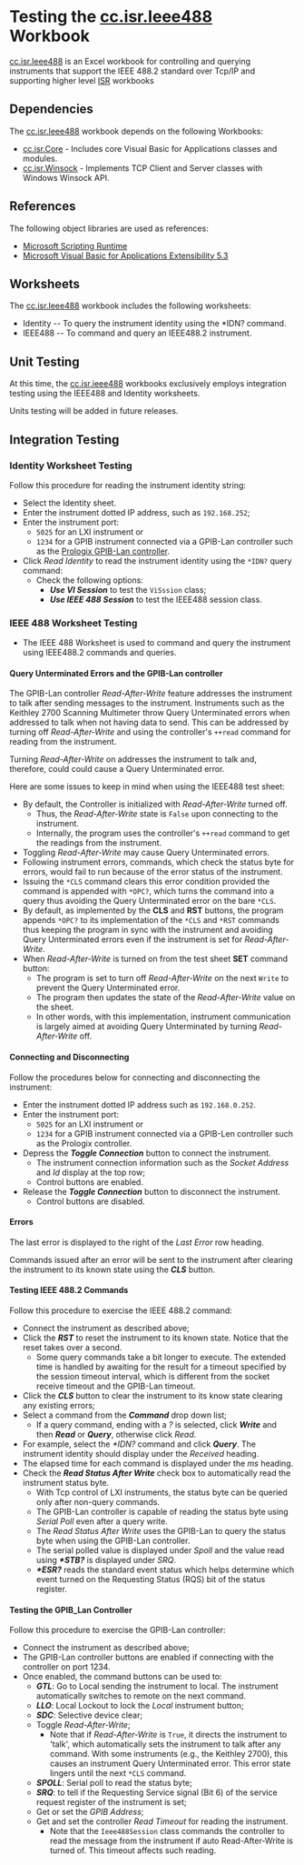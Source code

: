 # Testing the [cc.isr.Ieee488] Workbook

[cc.isr.Ieee488] is an Excel workbook for controlling and querying instruments that support the IEEE 488.2 standard over Tcp/IP and supporting higher level [ISR] workbooks

## Dependencies

The [cc.isr.Ieee488] workbook depends on the following Workbooks:

* [cc.isr.Core] - Includes core Visual Basic for Applications classes and modules.
* [cc.isr.Winsock] - Implements TCP Client and Server classes with Windows Winsock API.

## References

The following object libraries are used as references:

* [Microsoft Scripting Runtime]
* [Microsoft Visual Basic for Applications Extensibility 5.3]

## Worksheets

The [cc.isr.Ieee488] workbook includes the following worksheets:

* Identity -- To query the instrument identity using the *IDN? command.
* IEEE488  -- To command and query an IEEE488.2 instrument.

## Unit Testing

At this time, the [cc.isr.ieee488] workbooks exclusively employs integration testing using the IEEE488 and Identity worksheets. 

Units testing will be added in future releases.

## Integration Testing

### Identity Worksheet Testing

Follow this procedure for reading the instrument identity string:

* Select the Identity sheet.
* Enter the instrument dotted IP address, such as `192.168.252`;
* Enter the instrument port:
  * `5025` for an LXI instrument or
  * `1234` for a GPIB instrument connected via a GPIB-Lan controller such as the [Prologix GPIB-Lan controller].
* Click _Read Identity_ to read the instrument identity using the `*IDN?` query command:
  * Check the following options:
	* ___Use VI Session___ to test the `ViSssion` class;
	* ___Use IEEE 488 Session___ to test the IEEE488 session class.

### IEEE 488 Worksheet Testing

* The IEEE 488 Worksheet is used to command and query the instrument using IEEE488.2 commands and queries.

#### Query Unterminated Errors and the GPIB-Lan controller

The GPIB-Lan controller _Read-After-Write_ feature addresses the instrument to talk after sending messages to the instrument.
Instruments such as the Keithley 2700 Scanning Multimeter throw Query Unterminated errors when addressed to talk when not 
having data to send. This can be addressed by turning off _Read-After-Write_ and using the controller's `++read` command for reading from the instrument. 

Turning _Read-After-Write_ on addresses the instrument to talk and, therefore, could could cause a Query Unterminated error. 

Here are some issues to keep in mind when using the IEEE488 test sheet:

* By default, the Controller is initialized with _Read-After-Write_ turned off.
	* Thus, the _Read-After-Write_ state is `False` upon connecting to the instrument.
	* Internally, the program uses the controller's `++read` command to get the readings from the instrument. 
* Toggling _Read-After-Write_ may cause Query Unterminated errors.
* Following instrument errors, commands, which check the status byte for errors, would fail to run because of the error status of the instrument.
* Issuing the `*CLS` command clears this error condition provided the command is appended with `*OPC?`, which turns the command into a query thus avoiding the Query Unterminated error on the bare `*CLS`.
* By default, as implemented by the __CLS__ and __RST__ buttons, the program appends `*OPC?` to its implementation of the `*CLS` and `*RST` commands thus keeping the program in sync with the instrument and avoiding Query Unterminated errors even if the instrument is set for _Read-After-Write_.
* When _Read-After-Write_ is turned on from the test sheet __SET__ command button:
	* The program is set to turn off _Read-After-Write_ on the next `Write` to prevent the Query Unterminated error.
	* The program then updates the state of the _Read-After-Write_ value on the sheet.
	* In other words, with this implementation, instrument communication is largely aimed at avoiding Query Unterminated by turning _Read-After-Write_ off.

#### Connecting and Disconnecting

Follow the procedures below for connecting and disconnecting the instrument:

* Enter the instrument dotted IP address such as `192.168.0.252`.
* Enter the instrument port:
  * `5025` for an LXI instrument or
  * `1234` for a GPIB instrument connected via a GPIB-Len controller such as the Prologix controller.
* Depress the ___Toggle Connection___ button to connect the instrument.
	* The instrument connection information such as the _Socket Address_ and _Id_ display at the top row;
	* Control buttons are enabled.
* Release the ___Toggle Connection___ button to disconnect the instrument.
	* Control buttons are disabled.

#### Errors

The last error is displayed to the right of the _Last Error_ row heading.  

Commands issued after an error will be sent to the instrument after clearing the instrument to its known state using the ___CLS___ button.

#### Testing IEEE 488.2 Commands

Follow this procedure to exercise the IEEE 488.2 command:

* Connect the instrument as described above;
* Click the ___RST___ to reset the instrument to its known state. Notice that the reset takes over a second. 
	* Some query commands take a bit longer to execute. The extended time is handled by awaiting for the result for a timeout specified by the session timeout interval, which is different from the socket receive timeout and the GPIB-Lan timeout. 
* Click the ___CLS___ button to clear the instrument to its know state clearing any existing errors;
* Select a command from the ___Command___ drop down list;
	* If a query command, ending with a _?_ is selected, click ___Write___ and then ___Read___ or ___Query___, otherwise click _Read_.
* For example, select the _*IDN?_ command and click ___Query___. The instrument identity should display under the _Received_ heading. 
* The elapsed time for each command is displayed under the _ms_ heading.
* Check the ___Read Status After Write___ check box to automatically read the instrument status byte. 
	* With Tcp control of LXI instruments, the status byte can be queried only after non-query commands. 
	* The GPIB-Lan controller is capable of reading the status byte using _Serial Poll_ even after a query write.
	* The _Read Status After Write_ uses the GPIB-Lan to query the status byte when using the GPIB-Lan controller. 
	* The serial polled value is displayed under _Spoll_ and the value read using ___*STB?___ is displayed under _SRQ_.
	* ___*ESR?___ reads the standard event status which helps determine which event turned on the Requesting Status (RQS) bit of the status register.
	
#### Testing the GPIB_Lan Controller

Follow this procedure to exercise the GPIB-Lan controller:

* Connect the instrument as described above;
* The GPIB-Lan controller buttons are enabled if connecting with the controller on port 1234.
* Once enabled, the command buttons can be used to:
	* ___GTL___: Go to Local sending the instrument to local. The instrument automatically switches to remote on the next command.
	* ___LLO___: Local Lockout to lock the _Local_ instrument button;
	* ___SDC___: Selective device clear;
	* Toggle _Read-After-Write_;
		* Note that if _Read-After-Write_ is `True`, it directs the instrument to 'talk', which automatically sets the instrument to talk after any command. With some instruments (e.g., the Keithley 2700), this causes an instrument Query Unterminated error. This error state lingers until the next `*CLS` command.
	* ___SPOLL___: Serial poll to read the status byte;
	* ___SRQ___: to tell if the Requesting Service signal (Bit 6) of the service request register of the instrument is set;
	* Get or set the _GPIB Address_;
	* Get and set the controller _Read Timeout_ for reading the instrument.
		* Note that the `Ieee488Session` class commands the controller to read the message from the instrument if auto Read-After-Write is turned of. This timeout affects such reading.

[cc.isr.Core]: ./cc.isr.Core.xlsm
[cc.isr.Winsock]: ./cc.isr.Winsock.xlsm
[cc.isr.Ieee488]: ./cc.isr.Ieee488.xlsm
[Microsoft Scripting Runtime]: c:\windows\system32\scrrun.dll
[Microsoft Visual Basic for Applications Extensibility 5.3]: <c:/program&#32;files/common&#32;files/microsoft&#32;shared/vba/vba7.1/vbeui.dll>
[Prologix GPIB-Lan controller]: https://prologix.biz/product/GPIB-ethernet-controller/
[ISR]: https://www.integratedscientificresources.com